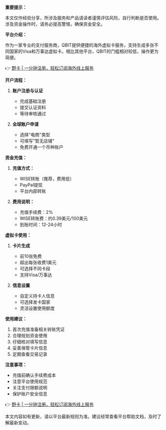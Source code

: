 **重要提示：**

本文仅作经验分享，所涉及服务和产品请读者谨慎评估风险，自行判断是否使用。涉及资金操作时，请务必提高警惕，确保资金安全。

**平台介绍：**

作为一家专业的支付服务商，QBIT提供便捷的海外虚拟卡服务，支持生成多张不同国家的Visa和万事达虚拟卡。相比其他平台，QBIT的门槛相对较低，操作更为简便。

👉 [野卡 | 一分钟注册，轻松订阅海外线上服务](https://bit.ly/bewildcard)

**开户流程：**

1. **账户注册与认证**
   - 完成基础注册
   - 提交认证资料
   - 等待审核通过

2. **全球账户申请**
   - 选择"电商"类型
   - 可填写"暂无店铺"
   - 免费开通一个币种账户

**资金充值：**

1. **充值方式：**
   - WISE转账（推荐，费用低）
   - PayPal提现
   - 平台内部转账

2. **费用说明：**
   - 充值手续费：2%
   - WISE转账费：约0.39美元/100美元
   - 到账时间：12-24小时

**虚拟卡使用：**

1. **卡片生成**
   - 前10张免费
   - 超出每张收费1美元
   - 可选择不同卡段
   - 支持Visa/万事达

2. **信息设置**
   - 自定义持卡人信息
   - 可选择发卡国家
   - 灵活设置使用额度

**使用建议：**

1. 首次充值准备相关转账凭证
2. 合理规划资金使用
3. 仔细核对填写信息
4. 妥善保管卡片信息
5. 定期查看交易记录

**注意事项：**

- 充值前确认手续费成本
- 注意平台使用规范
- 关注支付限额说明
- 保护账户安全信息

👉 [野卡 | 一分钟注册，轻松订阅海外线上服务](https://bit.ly/bewildcard)

本文内容如有更新，请以平台最新规则为准。建议经常查看平台帮助文档，及时了解最新变动。